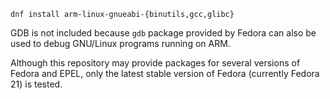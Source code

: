`dnf install arm-linux-gnueabi-{binutils,gcc,glibc}`

GDB is not included because `gdb` package provided by Fedora can also be used to
debug GNU/Linux programs running on ARM.

Although this repository may provide packages for several versions of Fedora and
EPEL, only the latest stable version of Fedora (currently Fedora 21) is tested.
